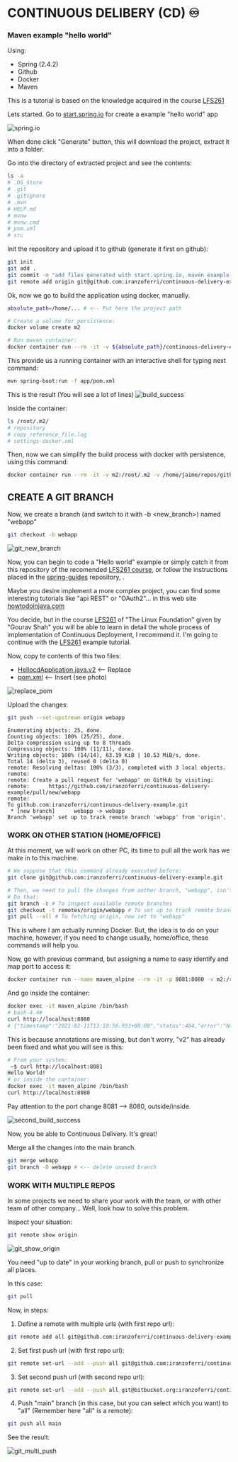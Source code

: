 # CONTINUOUS DELIBERY (CD) ♾️
### Maven example "hello world"
Using:
- Spring (2.4.2)
- Github
- Docker
- Maven

This is a tutorial is based on the knowledge acquired in the course [LFS261](https://training.linuxfoundation.org/training/devops-and-sre-fundamentals-implementing-continuous-delivery-lfs261/)

Lets started. Go to [start.spring.io](https://start.spring.io/) for create a example "hello world" app

![spring.io](img/spring.io.png)

When done click "Generate" button, this will download the project, extract it into a folder.


Go into the directory of extracted project and see the contents:
```bash
ls -a
# .DS_Store
# .git
# .gitignore
# .mvn
# HELP.md
# mvnw
# mvnw.cmd
# pom.xml
# src
```

Init the repository and upload it to github (generate it first on github):
```bash
git init
git add .
git commit -m "add files generated with start.spring.io, maven example project"
git remote add origin git@github.com:iranzoferri/continuous-delivery-example.git
```

Ok, now we go to build the application using docker, manually.

```bash
absolute_path=/home/... # <-- Put here the project path

# Create a volume for persistence:
docker volume create m2

# Run maven container:
docker container run --rm -it -v ${absolute_path}/continuous-delivery-example:/app maven:alpine sh
```

This provide us a running container with an interactive shell for typing next command:

```bash
mvn spring-boot:run -f app/pom.xml
```

This is the result (You will see a lot of lines)
![build_success](img/build_success.png)

Inside the container:
```bash
ls /root/.m2/
# repository
# copy_reference_file.log
# settings-docker.xml
```

Then, now we can simplify the build process with docker with persistence, using this command:

```bash
docker container run --rm -it -v m2:/root/.m2 -v /home/jaime/repos/github/continuous-delivery-example:/app maven:alpine mvn spring-boot:run -f app/pom.xml
```

## CREATE A GIT BRANCH

Now, we create a branch (and switch to it with -b <new_branch>) named "webapp"

```bash
git checkout -b webapp
```

![git_new_branch](img/git_new_branch.png)

Now, you can begin to code a "Hello world" example or simply catch it from this repository of the recomended [LFS261 course](https://training.linuxfoundation.org/training/devops-and-sre-fundamentals-implementing-continuous-delivery-lfs261/), or follow the instructions placed in the [spring-guides](https://github.com/spring-guides/gs-spring-boot) repository, .

Maybe you desire implement a more complex project, you can find some interesting tutorials like "api REST" or "OAuth2"... in this web site [howtodoinjava.com](https://howtodoinjava.com/spring-boot2/rest/rest-api-example/)

You decide, but in the course [LFS261](https://training.linuxfoundation.org/training/devops-and-sre-fundamentals-implementing-continuous-delivery-lfs261/) of "The Linux Foundation" given by "Gourav Shah" you will be able to learn in detail the whole process of implementation of Continuous Deployment, I recommend it. I'm going to continue with the [LFS261](https://training.linuxfoundation.org/training/devops-and-sre-fundamentals-implementing-continuous-delivery-lfs261/) example tutorial.

Now, copy te contents of this two files:
- [HellocdApplication.java.v2](https://raw.githubusercontent.com/lfs261/devops-repo/master/hellocd/HellocdApplication.java.v2) <-- Replace
- [pom.xml](https://raw.githubusercontent.com/lfs261/devops-repo/master/hellocd/pom.xml.snippet1) <-- Insert (see photo)

![replace_pom](img/replace_pom.png)

Upload the changes:
```bash
git push --set-upstream origin webapp
```
```
Enumerating objects: 25, done.
Counting objects: 100% (25/25), done.
Delta compression using up to 8 threads
Compressing objects: 100% (11/11), done.
Writing objects: 100% (14/14), 63.19 KiB | 10.53 MiB/s, done.
Total 14 (delta 3), reused 0 (delta 0)
remote: Resolving deltas: 100% (3/3), completed with 3 local objects.
remote:
remote: Create a pull request for 'webapp' on GitHub by visiting:
remote:      https://github.com/iranzoferri/continuous-delivery-example/pull/new/webapp
remote:
To github.com:iranzoferri/continuous-delivery-example.git
 * [new branch]      webapp -> webapp
Branch 'webapp' set up to track remote branch 'webapp' from 'origin'.
```

### WORK ON OTHER STATION (HOME/OFFICE)

At this moment, we will work on other PC, its time to pull all the work has we make in to this machine.

```bash
# We suppose that this command already executed before:
git clone git@github.com:iranzoferri/continuous-delivery-example.git

# Then, we need to pull the changes from aother branch, "webapp", isn't in this machine...
# Do that:
git branch -b # To inspect available remote branches
git checkout -t remotes/origin/webapp # To set up to track remote branch
git pull --all # To fetching origin, now set to "webapp"
```

This is where I am actually running Docker. But, the idea is to do on your machine, however, if you need to change usually, home/office, these commands will help you.

Now, go with previous command, but assigning a name to easy identify and map port to access it:
```bash
docker container run --name maven_alpine --rm -it -p 8081:8080 -v m2:/root/.m2 -v /home/jaime/repos/github/continuous-delivery-example:/app maven:alpine mvn spring-boot:run -f app/pom.xml
```

And go inside the container:
```bash
docker exec -it maven_alpine /bin/bash
# bash-4.4# 
curl http://localhost:8080
# {"timestamp":"2021-02-11T13:10:56.933+00:00","status":404,"error":"Not Found","message":"","path":"/"}
```

This is because annotations are missing, but don't worry, "v2" has already been fixed and what you will see is this:

```bash
# From your system:
 ~$ curl http://localhost:8081
Hello World!
# or inside the container:
docker exec -it maven_alpine /bin/bash
curl http://localhost:8080
```

Pay attention to the port change 8081 --> 8080, outside/inside.

![second_build_success](img/second_build_success.png)

Now, you be able to Continuous Delivery. It's great!


Merge all the changes into the main branch.
```bash
git merge webapp
git branch -D webapp # <-- delete unused branch
```


### WORK WITH MULTIPLE REPOS

In some projects we need to share your work with the team, or with other team of other company...
Well, look how to solve this problem.

Inspect your situation:
```bash
git remote show origin 
```

![git_show_origin](img/git_show_origin.png)

You need "up to date" in your working branch, pull or push to synchronize all places.

In this case:
```bash
git pull
```

Now, in steps:

1. Define a remote with multiple urls (with first repo url):
```bash
git remote add all git@github.com:iranzoferri/continuous-delivery-example.git
```

2. Set first push url (with first repo url):
```bash
git remote set-url --add --push all git@github.com:iranzoferri/continuous-delivery-example.git
```

3. Set second push url (with second repo url):
```bash
git remote set-url --add --push all git@bitbucket.org:iranzoferri/continuous-delivery-example.git
```

4. Push "main" branch (in this case, but you can select which you want) to "all" (Remember here "all" is a remote):
```bash
git push all main
```

See the result:

![git_multi_push](img/git_multi_push.png)